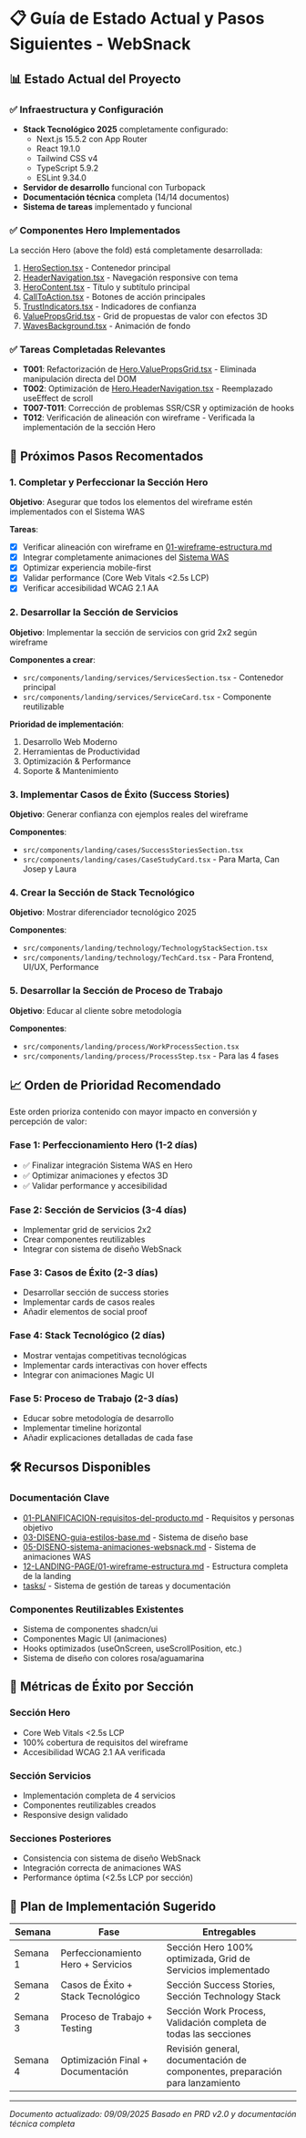# 📋 Guía de Estado Actual y Pasos Siguientes - WebSnack

## 📊 Estado Actual del Proyecto

### ✅ Infraestructura y Configuración
- **Stack Tecnológico 2025** completamente configurado:
  - Next.js 15.5.2 con App Router
  - React 19.1.0
  - Tailwind CSS v4
  - TypeScript 5.9.2
  - ESLint 9.34.0
- **Servidor de desarrollo** funcional con Turbopack
- **Documentación técnica** completa (14/14 documentos)
- **Sistema de tareas** implementado y funcional

### ✅ Componentes Hero Implementados
La sección Hero (above the fold) está completamente desarrollada:

1. [HeroSection.tsx](../src/components/landing/hero/HeroSection.tsx) - Contenedor principal
2. [HeaderNavigation.tsx](../src/components/landing/hero/Hero.HeaderNavigation.tsx) - Navegación responsive con tema
3. [HeroContent.tsx](../src/components/landing/hero/Hero.Content.tsx) - Título y subtítulo principal
4. [CallToAction.tsx](../src/components/landing/hero/Hero.CallToAction.tsx) - Botones de acción principales
5. [TrustIndicators.tsx](../src/components/landing/hero/Hero.TrustIndicators.tsx) - Indicadores de confianza
6. [ValuePropsGrid.tsx](../src/components/landing/hero/Hero.ValuePropsGrid.tsx) - Grid de propuestas de valor con efectos 3D
7. [WavesBackground.tsx](../src/components/landing/hero/Hero.WavesBackground.tsx) - Animación de fondo

### ✅ Tareas Completadas Relevantes
- **T001**: Refactorización de [Hero.ValuePropsGrid.tsx](../src/components/landing/hero/Hero.ValuePropsGrid.tsx) - Eliminada manipulación directa del DOM
- **T002**: Optimización de [Hero.HeaderNavigation.tsx](../src/components/landing/hero/Hero.HeaderNavigation.tsx) - Reemplazado useEffect de scroll
- **T007-T011**: Corrección de problemas SSR/CSR y optimización de hooks
- **T012**: Verificación de alineación con wireframe - Verificada la implementación de la sección Hero

## 🎯 Próximos Pasos Recomentados

### 1. **Completar y Perfeccionar la Sección Hero**
**Objetivo**: Asegurar que todos los elementos del wireframe estén implementados con el Sistema WAS

**Tareas**:
- [x] Verificar alineación con wireframe en [01-wireframe-estructura.md](./12-LANDING-PAGE/01-wireframe-estructura.md)
- [x] Integrar completamente animaciones del [Sistema WAS](./05-DISENO-sistema-animaciones-websnack.md)
- [x] Optimizar experiencia mobile-first
- [x] Validar performance (Core Web Vitals <2.5s LCP)
- [x] Verificar accesibilidad WCAG 2.1 AA

### 2. **Desarrollar la Sección de Servicios**
**Objetivo**: Implementar la sección de servicios con grid 2x2 según wireframe

**Componentes a crear**:
- `src/components/landing/services/ServicesSection.tsx` - Contenedor principal
- `src/components/landing/services/ServiceCard.tsx` - Componente reutilizable

**Prioridad de implementación**:
1. Desarrollo Web Moderno
2. Herramientas de Productividad
3. Optimización & Performance
4. Soporte & Mantenimiento

### 3. **Implementar Casos de Éxito (Success Stories)**
**Objetivo**: Generar confianza con ejemplos reales del wireframe

**Componentes**:
- `src/components/landing/cases/SuccessStoriesSection.tsx`
- `src/components/landing/cases/CaseStudyCard.tsx` - Para Marta, Can Josep y Laura

### 4. **Crear la Sección de Stack Tecnológico**
**Objetivo**: Mostrar diferenciador tecnológico 2025

**Componentes**:
- `src/components/landing/technology/TechnologyStackSection.tsx`
- `src/components/landing/technology/TechCard.tsx` - Para Frontend, UI/UX, Performance

### 5. **Desarrollar la Sección de Proceso de Trabajo**
**Objetivo**: Educar al cliente sobre metodología

**Componentes**:
- `src/components/landing/process/WorkProcessSection.tsx`
- `src/components/landing/process/ProcessStep.tsx` - Para las 4 fases

## 📈 Orden de Prioridad Recomendado

Este orden prioriza contenido con mayor impacto en conversión y percepción de valor:

### Fase 1: Perfeccionamiento Hero (1-2 días)
- ✅ Finalizar integración Sistema WAS en Hero
- ✅ Optimizar animaciones y efectos 3D
- ✅ Validar performance y accesibilidad

### Fase 2: Sección de Servicios (3-4 días)
- Implementar grid de servicios 2x2
- Crear componentes reutilizables
- Integrar con sistema de diseño WebSnack

### Fase 3: Casos de Éxito (2-3 días)
- Desarrollar sección de success stories
- Implementar cards de casos reales
- Añadir elementos de social proof

### Fase 4: Stack Tecnológico (2 días)
- Mostrar ventajas competitivas tecnológicas
- Implementar cards interactivas con hover effects
- Integrar con animaciones Magic UI

### Fase 5: Proceso de Trabajo (2-3 días)
- Educar sobre metodología de desarrollo
- Implementar timeline horizontal
- Añadir explicaciones detalladas de cada fase

## 🛠️ Recursos Disponibles

### Documentación Clave
- [01-PLANIFICACION-requisitos-del-producto.md](./01-PLANIFICACION-requisitos-del-producto.md) - Requisitos y personas objetivo
- [03-DISENO-guia-estilos-base.md](./03-DISENO-guia-estilos-base.md) - Sistema de diseño base
- [05-DISENO-sistema-animaciones-websnack.md](./05-DISENO-sistema-animaciones-websnack.md) - Sistema de animaciones WAS
- [12-LANDING-PAGE/01-wireframe-estructura.md](./12-LANDING-PAGE/01-wireframe-estructura.md) - Estructura completa de la landing
- [tasks/](./tasks/) - Sistema de gestión de tareas y documentación

### Componentes Reutilizables Existentes
- Sistema de componentes shadcn/ui
- Componentes Magic UI (animaciones)
- Hooks optimizados (useOnScreen, useScrollPosition, etc.)
- Sistema de diseño con colores rosa/aguamarina

## 🎯 Métricas de Éxito por Sección

### Sección Hero
- Core Web Vitals <2.5s LCP
- 100% cobertura de requisitos del wireframe
- Accesibilidad WCAG 2.1 AA verificada

### Sección Servicios
- Implementación completa de 4 servicios
- Componentes reutilizables creados
- Responsive design validado

### Secciones Posteriores
- Consistencia con sistema de diseño WebSnack
- Integración correcta de animaciones WAS
- Performance óptima (<2.5s LCP por sección)

## 📅 Plan de Implementación Sugerido

| Semana | Fase | Entregables |
|--------|------|-------------|
| Semana 1 | Perfeccionamiento Hero + Servicios | Sección Hero 100% optimizada, Grid de Servicios implementado |
| Semana 2 | Casos de Éxito + Stack Tecnológico | Sección Success Stories, Sección Technology Stack |
| Semana 3 | Proceso de Trabajo + Testing | Sección Work Process, Validación completa de todas las secciones |
| Semana 4 | Optimización Final + Documentación | Revisión general, documentación de componentes, preparación para lanzamiento |

---
*Documento actualizado: 09/09/2025*
*Basado en PRD v2.0 y documentación técnica completa*